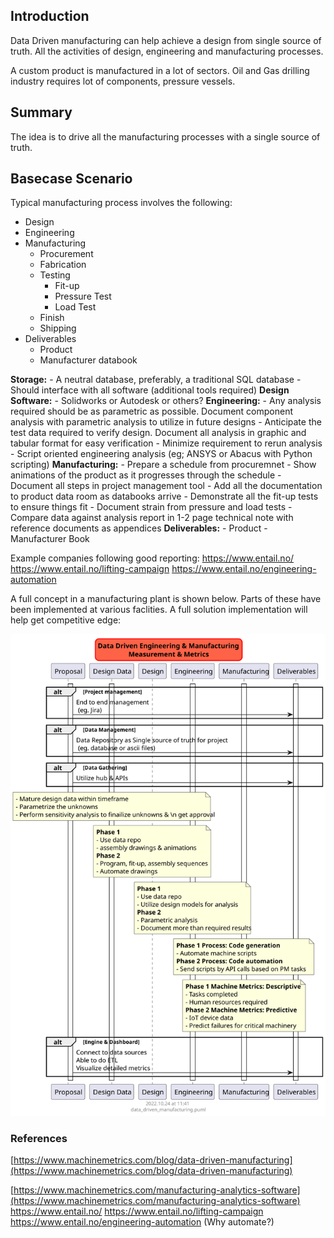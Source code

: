 ## Introduction

Data Driven manufacturing can help achieve a design from single source of truth. All the activities of design, engineering and manufacturing processes.

A custom product is manufactured in a lot of sectors. Oil and Gas drilling industry requires lot of components, pressure vessels. 

## Summary

The idea is to drive all the manufacturing processes with a single source of truth. 

## Basecase Scenario

Typical manufacturing process involves the following:
- Design
- Engineering
- Manufacturing
    - Procurement
    - Fabrication
    - Testing
        - Fit-up
        - Pressure Test
        - Load Test
    - Finish
    - Shipping
- Deliverables
    - Product
    - Manufacturer databook

**Storage:** 
    - A neutral database, preferably, a traditional SQL database
    - Should interface with all software (additional tools required)
**Design Software:**
    - Solidworks or Autodesk or others?
**Engineering:**
    - Any analysis required should be as parametric as possible. Document component analysis with parametric analysis to utilize in future designs
    - Anticipate the test data required to verify design. Document all analysis in graphic and tabular format for easy verification
    - Minimize requirement to rerun analysis
    - Script oriented engineering analysis (eg; ANSYS or Abacus with Python scripting)
**Manufacturing:**
    - Prepare a schedule from procuremnet 
    - Show animations of the product as it progresses through the schedule
    - Document all steps in project management tool
    - Add all the documentation to product data room as databooks arrive
    - Demonstrate all the fit-up tests to ensure things fit
    - Document strain from pressure and load tests 
        - Compare data against analysis report in 1-2 page technical note with reference documents as appendices
**Deliverables:**
    - Product
    - Manufacturer Book

Example companies following good reporting:
https://www.entail.no/
https://www.entail.no/lifting-campaign
https://www.entail.no/engineering-automation

A full concept in a manufacturing plant  is shown below. Parts of these have been implemented at various faclities. A full solution implementation will help get competitive edge:

<img src="dd/data_driven_engineering.svg" width=auto, height=auto/>

### References

[https://www.machinemetrics.com/blog/data-driven-manufacturing](https://www.machinemetrics.com/blog/data-driven-manufacturing)

[https://www.machinemetrics.com/manufacturing-analytics-software](https://www.machinemetrics.com/manufacturing-analytics-software)
https://www.entail.no/
https://www.entail.no/lifting-campaign
https://www.entail.no/engineering-automation (Why automate?)
